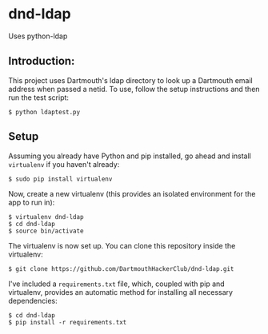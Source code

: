 dnd-ldap
===================

Uses python-ldap

Introduction:
--------------------

This project uses Dartmouth's ldap directory to look up a Dartmouth email address when passed a netid.  To use, follow the setup instructions and then run the test script:

	$ python ldaptest.py

Setup
-----

Assuming you already have Python and pip installed, go ahead and install
`virtualenv` if you haven't already:

    $ sudo pip install virtualenv

Now, create a new virtualenv (this provides an isolated environment for
the app to run in):

    $ virtualenv dnd-ldap
    $ cd dnd-ldap
    $ source bin/activate

The virtualenv is now set up. You can clone this repository inside the
virtualenv:

    $ git clone https://github.com/DartmouthHackerClub/dnd-ldap.git

I've included a `requirements.txt` file, which, coupled with pip and
virtualenv, provides an automatic method for installing all necessary
dependencies:

    $ cd dnd-ldap
    $ pip install -r requirements.txt

